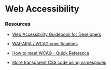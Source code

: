 # Web Accessibility

### Resources
- [Web Accessibility Guidebook for Developers](https://www.telerik.com/blogs/web-accessibility-guidebook-for-developers?fbclid=IwAR3v8sqaMyuAYfa14dZJpDKqJd-v8qKfaKeEvZJRKTcRIOabNnYGPo4rA7U)

- [WAI-ARIA / WCAG specifications](https://www.w3.org/TR/wai-aria/)

- [How to meet WCAG - Quick Reference](https://www.w3.org/WAI/WCAG22/quickref/?versions=2.1)

- [More transparent CSS code using namespaces](https://csswizardry.com/2015/03/more-transparent-ui-code-with-namespaces/)
